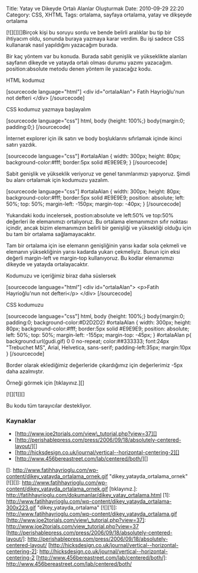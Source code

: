 Title: Yatay ve Dikeyde Ortalı Alanlar Oluşturmak
Date: 2010-09-29 22:20
Category: CSS, XHTML
Tags: ortalama, sayfaya ortalama, yatay ve dikşeyde ortalama

[![][]][]Birçok kişi bu soruyu sordu ve bende belirli aralıklar bu tip
bir ihtiyacım oldu, sonunda buraya yazmaya karar verdim. Bu işi sadece
CSS kullanarak nasıl yapıldığını yazacağım burada.

Bir kaç yöntem var bu konuda. Burada sabit genişlik ve yükseklikte
alanları sayfanın dikeyde ve yatayda ortalı olması durumu yazımı
yazacağım. position:absolute metodu denen yöntem ile yazacağız kodu.

HTML kodumuz

[sourcecode language="html"] \<div id="ortalaAlan"\> Fatih Hayrioğlu'nun
not defteri \</div\> [/sourcecode]

CSS kodumuz yazmaya başlayalım

[sourcecode language="css"] html, body {height: 100%;} body{margin:0;
padding:0;} [/sourcecode]

İnternet explorer için ilk satırı ve body boşluklarını sıfırlamak içinde
ikinci satırı yazdık.

[sourcecode language="css"] \#ortalaAlan { width: 300px; height: 80px;
background-color:\#fff; border:5px solid \#E9E9E9; } [/sourcecode]

Sabit genişlik ve yükseklik veriyoruz ve genel tanımlarımızı yapıyoruz.
Şimdi bu alanı ortalamak için kodumuzu yazalım.

[sourcecode language="css"] \#ortalaAlan { width: 300px; height: 80px;
background-color:\#fff; border:5px solid \#E9E9E9; position: absolute;
left: 50%; top: 50%; margin-left: -150px; margin-top: -40px; }
[/sourcecode]

Yukarıdaki kodu incelersek, postion:absolute ve left:50% ve top:50%
değerleri ile elemanımızı ortalıyoruz. Bu ortalama elemanımızın sıfır
noktası içindir, ancak bizim elemanımızın belirli bir genişliği ve
yüksekliği olduğu için bu tam bir ortalama sağlamayacaktır.

Tam bir ortalama için ise elemanın genişliğinin yarısı kadar sola
çekmeli ve elemanın yüksekliğinin yarısı kadarda yukarı çekmeliyiz.
Bunun için eksi değerli margin-left ve margin-top kullanıyoruz. Bu
kodlar elemanımızı dikeyde ve yatayda ortalayacaktır.

Kodumuzu ve içeriğimiz biraz daha süslersek

[sourcecode language="html"] \<div id="ortalaAlan"\> \<p\>Fatih
Hayrioğlu'nun not defteri\</p\> \</div\> [/sourcecode]

CSS kodumuzu

[sourcecode language="css"] html, body {height: 100%;} body{margin:0;
padding:0; background-color:\#D2D2D2} \#ortalaAlan { width: 300px;
height: 80px; background-color:\#fff; border:5px solid \#E9E9E9;
position: absolute; left: 50%; top: 50%; margin-left: -155px;
margin-top: -45px; } \#ortalaAlan p{ background:url(gudi.gif) 0 0
no-repeat; color:\#\#333333; font:24px "Trebuchet MS", Arial, Helvetica,
sans-serif; padding-left:35px; margin:10px } [/sourcecode]

Border olarak eklediğimiz değerleride çıkardığımız için değerlerimiz
-5px daha azalmıştır.

Örneği görmek için [tıklayınız.][]

[![][1]][]

Bu kodu tüm tarayıcılar destekliyor.

### Kaynaklar

-   [http://www.joe2torials.com/view\_tutorial.php?view=37][]
-   [http://perishablepress.com/press/2006/09/18/absolutely-centered-layout/][]
-   [http://hicksdesign.co.uk/journal/vertical--horizontal-centering-2][]
-   [http://www.456bereastreet.com/lab/centered/both/][]

</p>

  []: http://www.fatihhayrioglu.com/wp-content/dikey_yatayda_ortalama_ornek.gif
    "dikey_yatayda_ortalama_ornek"
  [![][]]: http://www.fatihhayrioglu.com/wp-content/dikey_yatayda_ortalama_ornek.gif
  [tıklayınız.]: http://fatihhayrioglu.com/dokumanlar/dikey_yatay_ortalama.html
  [1]: http://www.fatihhayrioglu.com/wp-content/dikey_yatayda_ortalama-300x223.gif
    "dikey_yatayda_ortalama"
  [![][1]]: http://www.fatihhayrioglu.com/wp-content/dikey_yatayda_ortalama.gif
  [http://www.joe2torials.com/view\_tutorial.php?view=37]: http://www.joe2torials.com/view_tutorial.php?view=37
  [http://perishablepress.com/press/2006/09/18/absolutely-centered-layout/]:
    http://perishablepress.com/press/2006/09/18/absolutely-centered-layout/
  [http://hicksdesign.co.uk/journal/vertical--horizontal-centering-2]: http://hicksdesign.co.uk/journal/vertical--horizontal-centering-2
  [http://www.456bereastreet.com/lab/centered/both/]: http://www.456bereastreet.com/lab/centered/both/
